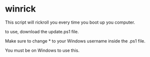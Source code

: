 # winrick
This script will rickroll you every time you boot up you computer.

to use, download the update.ps1 file.

Make sure to change * to your Windows username inside the .ps1 file.

You must be on Windows to use this.
